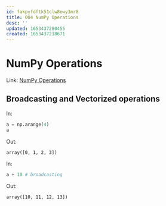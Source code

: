 ```yaml
---
id: fakpyfdftk51clw8ewy3mr8
title: 004 NumPy Operations
desc: ''
updated: 1653437280455
created: 1653437238671
---
```

# NumPy Operations

Link: [NumPy Operations](https://www.freecodecamp.org/learn/data-analysis-with-python/data-analysis-with-python-course/numpy-operations)

## Broadcasting and Vectorized operations

In:
```python
a = np.arange(4)
a
```
Out:
```
array([0, 1, 2, 3])
```
In:
```python
a + 10 # broadcasting
```
Out:
```
array([10, 11, 12, 13])
```